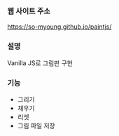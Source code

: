 ### 웹 사이트 주소
https://so-myoung.github.io/paintjs/

### 설명
Vanilla JS로 그림판 구현

### 기능
- 그리기
- 채우기
- 리셋
- 그림 파일 저장
